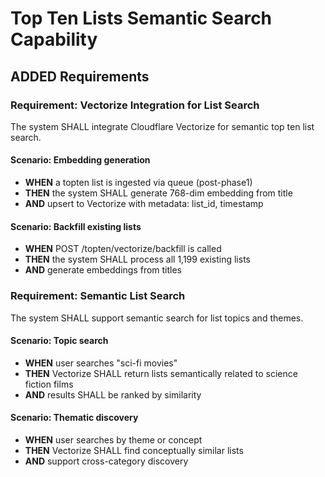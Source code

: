 # Top Ten Lists Semantic Search Capability

## ADDED Requirements

### Requirement: Vectorize Integration for List Search

The system SHALL integrate Cloudflare Vectorize for semantic top ten list search.

#### Scenario: Embedding generation

- **WHEN** a topten list is ingested via queue (post-phase1)
- **THEN** the system SHALL generate 768-dim embedding from title
- **AND** upsert to Vectorize with metadata: list_id, timestamp

#### Scenario: Backfill existing lists

- **WHEN** POST /topten/vectorize/backfill is called
- **THEN** the system SHALL process all 1,199 existing lists
- **AND** generate embeddings from titles

### Requirement: Semantic List Search

The system SHALL support semantic search for list topics and themes.

#### Scenario: Topic search

- **WHEN** user searches "sci-fi movies"
- **THEN** Vectorize SHALL return lists semantically related to science fiction films
- **AND** results SHALL be ranked by similarity

#### Scenario: Thematic discovery

- **WHEN** user searches by theme or concept
- **THEN** Vectorize SHALL find conceptually similar lists
- **AND** support cross-category discovery

